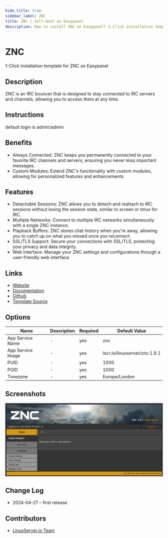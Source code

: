 ```yaml
---
hide_title: true
sidebar_label: ZNC
title: ZNC | Self-Host on Easypanel
description: How to install ZNC on Easypanel? 1-Click installation template for ZNC on Easypanel
---
```


<!-- generated -->

# ZNC

1-Click installation template for ZNC on Easypanel

## Description

ZNC is an IRC bouncer that is designed to stay connected to IRC servers and channels, allowing you to access them at any time.

## Instructions

default login is admin/admin

## Benefits

- Always Connected: ZNC keeps you permanently connected to your favorite IRC channels and servers, ensuring you never miss important messages.
- Custom Modules: Extend ZNC's functionality with custom modules, allowing for personalized features and enhancements.

## Features

- Detachable Sessions: ZNC allows you to detach and reattach to IRC sessions without losing the session state, similar to screen or tmux for IRC.
- Multiple Networks: Connect to multiple IRC networks simultaneously with a single ZNC instance.
- Playback Buffers: ZNC stores chat history when you're away, allowing you to catch up on what you missed once you reconnect.
- SSL/TLS Support: Secure your connections with SSL/TLS, protecting your privacy and data integrity.
- Web Interface: Manage your ZNC settings and configurations through a user-friendly web interface.

## Links

- [Website](https://github.com/linuxserver)
- [Documentation](https://hub.docker.com/r/linuxserver/znc)
- [Github](https://github.com/linuxserver/docker-znc/)
- [Template Source](https://github.com/easypanel-io/templates/tree/main/templates/znc)

## Options

Name | Description | Required | Default Value
-|-|-|-
App Service Name | - | yes | znc
App Service Image | - | yes | lscr.io/linuxserver/znc:1.9.1
PUID | - | yes | 1000
PGID | - | yes | 1000
Timezone | - | yes | Europe/London

## Screenshots

![ZNC Screenshot](./assets/screenshot.png)

## Change Log

- 2024-04-27 – first release

## Contributors

- [LinuxServer.io Team](https://linuxserver.io/)
